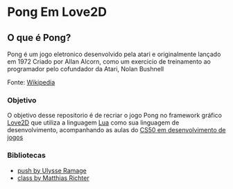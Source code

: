 # Pong Em Love2D

## O que é Pong?

Pong é um jogo eletronico desenvolvido pela atari e originalmente lançado em 1972
Criado por Allan Alcorn, como um exercicio de treinamento ao programador pelo cofundador da Atari, Nolan Bushnell

Fonte: [Wikipedia](https://pt.wikipedia.org/wiki/Pong)

### Objetivo

O objetivo desse repositorio é de recriar o jogo Pong no framework gráfico [Love2D](https://love2d.org/) que utiliza a linguagem [Lua](https://www.lua.org/) como sua linguagem de desenvolvimento, acompanhando as aulas do [CS50 em desenvolvimento de jogos](https://cs50.harvard.edu/games)

### Bibliotecas

* [push by Ulysse Ramage](https://github.com/Ulydev/push)
* [class by Matthias Richter](https://github.com/vrld/hump/tree/master)
